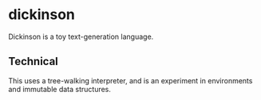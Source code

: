 # dickinson

Dickinson is a toy text-generation language.

## Technical

This uses a tree-walking interpreter, and is an experiment in environments and
immutable data structures.
